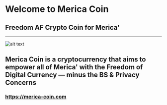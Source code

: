 # Welcome to Merica Coin #
## Freedom AF Crypto Coin for Merica' ##
 ----
![alt text](https://github.com/ttracx/merica-coin/blob/main/src/merica_eagle.png)

## Merica Coin is a cryptocurrency that aims to empower all of Merica' with the Freedom of Digital Currency — minus the BS & Privacy Concerns ##

### https://merica-coin.com ###
